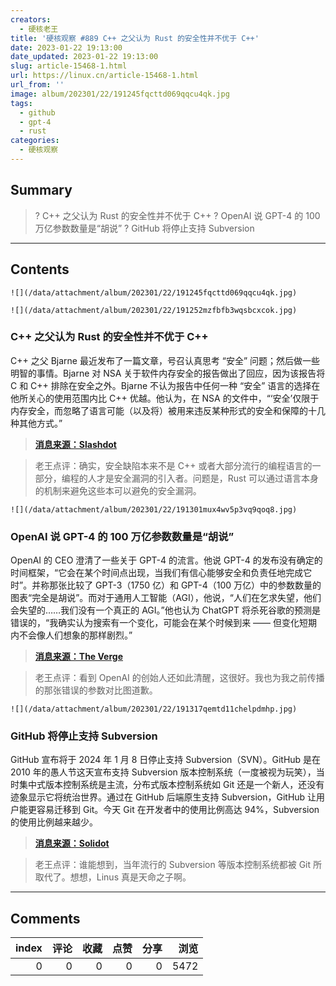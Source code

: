 ```yaml
---
creators:
  - 硬核老王
title: '硬核观察 #889 C++ 之父认为 Rust 的安全性并不优于 C++'
date: 2023-01-22 19:13:00
date_updated: 2023-01-22 19:13:00
slug: article-15468-1.html
url: https://linux.cn/article-15468-1.html
url_from: ''
image: album/202301/22/191245fqcttd069qqcu4qk.jpg
tags:
  - github
  - gpt-4
  - rust
categories:
  - 硬核观察
---
```


## Summary

> ? C++ 之父认为 Rust 的安全性并不优于 C++
> ? OpenAI 说 GPT-4 的 100 万亿参数数量是“胡说”
> ? GitHub 将停止支持 Subversion

***

<!-- more -->

## Contents

`![](/data/attachment/album/202301/22/191245fqcttd069qqcu4qk.jpg)`

`![](/data/attachment/album/202301/22/191252mzfbfb3wqsbcxcok.jpg)`

### C++ 之父认为 Rust 的安全性并不优于 C++

C++ 之父 Bjarne 最近发布了一篇文章，号召认真思考 “安全” 问题；然后做一些明智的事情。Bjarne 对 NSA 关于软件内存安全的报告做出了回应，因为该报告将 C 和 C++ 排除在安全之外。Bjarne 不认为报告中任何一种 “安全” 语言的选择在他所关心的使用范围内比 C++ 优越。他认为，在 NSA 的文件中，“‘安全’仅限于内存安全，而忽略了语言可能（以及将）被用来违反某种形式的安全和保障的十几种其他方式。”

> 
> **[消息来源：Slashdot](https://developers.slashdot.org/story/23/01/21/0526236/rust-safety-is-not-superior-to-c-bjarne-stroustrup-says)**
> 
> 
> 

> 
> 老王点评：确实，安全缺陷本来不是 C++ 或者大部分流行的编程语言的一部分，编程的人才是安全漏洞的引入者。问题是，Rust 可以通过语言本身的机制来避免这些本可以避免的安全漏洞。
> 
> 
> 

`![](/data/attachment/album/202301/22/191301mux4wv5p3vq9qoq8.jpg)`

### OpenAI 说 GPT-4 的 100 万亿参数数量是“胡说”

OpenAI 的 CEO 澄清了一些关于 GPT-4 的流言。他说 GPT-4 的发布没有确定的时间框架，“它会在某个时间点出现，当我们有信心能够安全和负责任地完成它时”。并称那张比较了 GPT-3（1750 亿）和 GPT-4（100 万亿）中的参数数量的图表“完全是胡说”。而对于通用人工智能（AGI），他说，“人们在乞求失望，他们会失望的……我们没有一个真正的 AGI。”他也认为 ChatGPT 将杀死谷歌的预测是错误的，“我确实认为搜索有一个变化，可能会在某个时候到来 —— 但变化短期内不会像人们想象的那样剧烈。”

> 
> **[消息来源：The Verge](https://www.theverge.com/23560328/openai-gpt-4-rumor-release-date-sam-altman-interview)**
> 
> 
> 

> 
> 老王点评：看到 OpenAI 的创始人还如此清醒，这很好。我也为我之前传播的那张错误的参数对比图道歉。
> 
> 
> 

`![](/data/attachment/album/202301/22/191317qemtd11chelpdmhp.jpg)`

### GitHub 将停止支持 Subversion

GitHub 宣布将于 2024 年 1 月 8 日停止支持 Subversion（SVN）。GitHub 是在 2010 年的愚人节这天宣布支持 Subversion 版本控制系统（一度被视为玩笑），当时集中式版本控制系统是主流，分布式版本控制系统如 Git 还是一个新人，还没有迹象显示它将统治世界。通过在 GitHub 后端原生支持 Subversion，GitHub 让用户能更容易迁移到 Git。今天 Git 在开发者中的使用比例高达 94%，Subversion 的使用比例越来越少。

> 
> **[消息来源：Solidot](https://www.solidot.org/story?sid=73939)**
> 
> 
> 

> 
> 老王点评：谁能想到，当年流行的 Subversion 等版本控制系统都被 Git 所取代了。想想，Linus 真是天命之子啊。
> 
> 
>

***

## Comments


|   index |   评论 |   收藏 |   点赞 |   分享 |   浏览 |
|--------:|-------:|-------:|-------:|-------:|-------:|
|       0 |      0 |      0 |      0 |      0 |   5472 |
